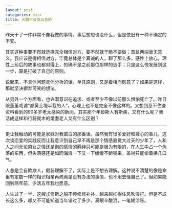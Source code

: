 ```yaml
---
layout: post
categories: misc
title: 大概不会发出去的
---
```


昨天干了一件非常不像我做的事情。事后想想也没什么，但是依旧有一种不确定的不安。

其实这种事要不然就选择完全相信对方，要不然就干脆不要做；首鼠两端毫无意义。我应该是得相信对方，毕竟总体是个真诚的人，聊了那么多，感性上放心，理性上前后的故事也都对得上，的确不是之前那位那样的选手；只是这么快发展到这一步，算是打破了自己的原则。

说起来，不具体问题具体分析的话，单凭原则，又是着相而刻意了？如果是这样，那就坚决摒弃可笑的想法。

从另外一个方面看，也许潜意识在追求、或者至少不像以前那么惧怕死亡了。昨日跟董董戏谑“都黄土埋半截的人”，心理上也不是完全不像这样的。又想到忍不住查资料看到的90多岁老太感染的新闻，其实那个年龄斯人有斯疾，又有什么呢？我活成这样和行将就木的耄耋老人又有什么区别？

---

更让我触动的可能是家妹对我直白的那番话。虽然我有很多爱好和挂心的事儿，这次谈恋爱的实践反而让我意识到自己早不再是那个情感直觉大过天的少年了，人和人之间无论男女之情还是别的感情的羁绊只可能是极为有限的，在人生中占一个角落的东西，但失落感还是如同海浪一下又一下缓缓不断铺来，盖得只能偷着换几口气。

人总是会自欺欺人，假装理解不了，实际上是不想去理解。这种说不清楚的像是命里有定数一样的相识相亲再疏离是没有办法的事情，也不用去怪自己了。但如果能回到两年前，少活五年我也愿意。

人生过了一半，这艘忒修斯之船不停修修补补，越来越扛得住风吹浪打。但是不成长这么多，却又不可能知道当年错过了多少。满眼辛酸泪，一笔糊涂账。
